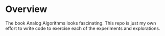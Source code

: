 # Overview

The book Analog Algorithms looks fascinating.  This repo is just my own effort to write code to exercise each of the experiments and explorations.
